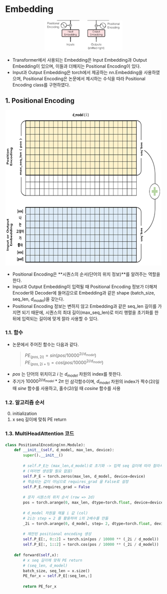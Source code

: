 # Embedding
<p align="center"><img src="../../../src/emb.png" height="100"></p>

- Transformer에서 사용되는 Embedding은 Input Embedding과 Output Embedding이 있으며, 이들과 더해지는 Positional Encoding이 있다.
- Input과 Output Embedding은 torch에서 제공하는 nn.Embedding을 사용하였으며, Positional Encoding은 논문에서 제시하는 수식을 따라 Positional Encoding class를 구현하였다. 

## 1. Positional Encoding
<p align="center"><img src="../../../src/pe.png" height="500"></p>

- Positional Encoding은 **시퀀스의 순서(단어의 위치 정보)**를 알려주는 역할을 한다.
- Input과 Output Embedding이 입력될 때 Positional Encoding 정보가 더해져 Encoder와 Decoder에 들어감으로 Embedding과 같은 shape (batch_size, seq_len, $d_{model}$)을 갖는다.
- Positional Encoding 정보는 변하지 않고 Embedding과 같은 seq_len 길이를 가지면 되기 때문에, 시퀀스의 최대 길이(max_seq_len)로 미리 행렬을 초기화를 한 뒤에 입력되는 길이에 맞게 잘라 사용할 수 있다.

### 1.1. 함수
- 논문에서 주어진 함수는 다음과 같다.    
    > $PE_{(pos,2i)} = sin(pos/10000^{2i/d_{model}})$   
    > $PE_{(pos,2i+1)} = cos(pos/10000^{2i/d_{model}})$
- $pos$ 는 단어의 위치이고 $i$ 는 $d_{model}$ 차원의 index를 뜻한다.
- 주기가 $10000^{2i/d_{model}} * 2\pi$ 인 삼각함수이며, $d_{model}$ 차원의 index가 짝수($2i$)일 때 $sine$ 함수를 사용하고, 홀수($2i$)일 때 $cosine$ 함수를 사용

### 1.2. 알고리즘 순서
0. initialization
1. x seq 길이에 맞춰 PE return

### 1.3. MultiHeadAttention 코드
```python
class PositionalEncoding(nn.Module):
    def __init__(self, d_model, max_len, device):
        super().__init__()

        # self.P_E는 (max_len,d_model)로 초기화 -> 입력 seq 길이에 따라 잘라서 사용 
        # (여러번 생성할 필요 없음)
        self.P_E = torch.zeros(max_len, d_model, device=device)
        # 학습되는 값이 아님으로 requires_grad 을 False로 설정
        self.P_E.requires_grad = False
    
        # 문자 시퀀스의 위치 순서 (row => 2d)
        pos = torch.arange(0, max_len, dtype=torch.float, device=device).unsqueeze(dim=1)

        # d_model 차원을 채울 i 값 (col)
        # 2i는 step = 2 를 활용하여 i의 2배수를 만듦
        _2i = torch.arange(0, d_model, step= 2, dtype=torch.float, device=device)

        # 제안된 positional encoding 생성
        self.P_E[:, 0::2] = torch.sin(pos / 10000 ** (_2i / d_model))
        self.P_E[:, 1::2] = torch.cos(pos / 10000 ** (_2i / d_model))

    def forward(self,x):
        # x seq 길이에 맞춰 PE return 
        # (seq_len, d_model)
        batch_size, seq_len = x.size()
        PE_for_x = self.P_E[:seq_len,:]

        return PE_for_x
```